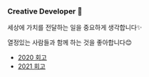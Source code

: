 ### Creative Developer 👋

세상에 가치를 전달하는 일을 중요하게 생각합니다✨  

열정있는 사람들과 함께 하는 것을 좋아합니다😊  


- [2020 회고](https://bbhye1.tistory.com/189)
- [2021 회고](https://bbhye1.tistory.com/333)
